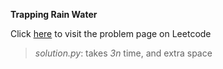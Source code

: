 **Trapping Rain Water**

Click [here](https://leetcode.com/problems/trapping-rain-water/) to visit the problem page on Leetcode

> *solution.py*: takes *3n* time, and extra space